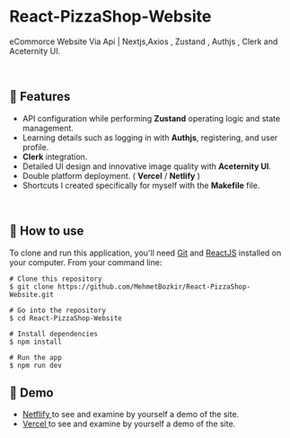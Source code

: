 # React-PizzaShop-Website


eCommorce Website Via Api | Nextjs,Axios , Zustand , Authjs , Clerk and Aceternity UI.


<p align="center"> 

<br> 
  
  :wrench: Features 
  -----------------------------

  
- API configuration while performing <b>Zustand</b> operating logic and state management.
- Learning details such as logging in with <b>Authjs</b>, registering, and user profile.
- <b>Clerk</b> integration.
- Detailed UI design and innovative image quality with <b>Aceternity UI</b>.
- Double platform deployment. ( <b>Vercel</b> / <b>Netlify</b> )
- Shortcuts I created specifically for myself with the <b>Makefile</b> file.
  
<br> 
 
  ## :book: How to use
To clone and run this application, you'll need [Git](https://git-scm.com/downloads) and [ReactJS](https://reactjs.org/docs/getting-started.html) installed on your computer. From your command line:

```
# Clone this repository
$ git clone https://github.com/MehmetBozkir/React-PizzaShop-Website.git

# Go into the repository
$ cd React-PizzaShop-Website

# Install dependencies
$ npm install

# Run the app
$ npm run dev
```
## :link: Demo
  - <a target="_blank" href="https://react-pizza-shop-x.netlify.app/"> Netflify </a> to see and examine by yourself a demo of the site.
  - <a target="_blank" href="https://react-pizza-shop-website.vercel.app/"> Vercel </a> to see and examine by yourself a demo of the site.

<br> 
